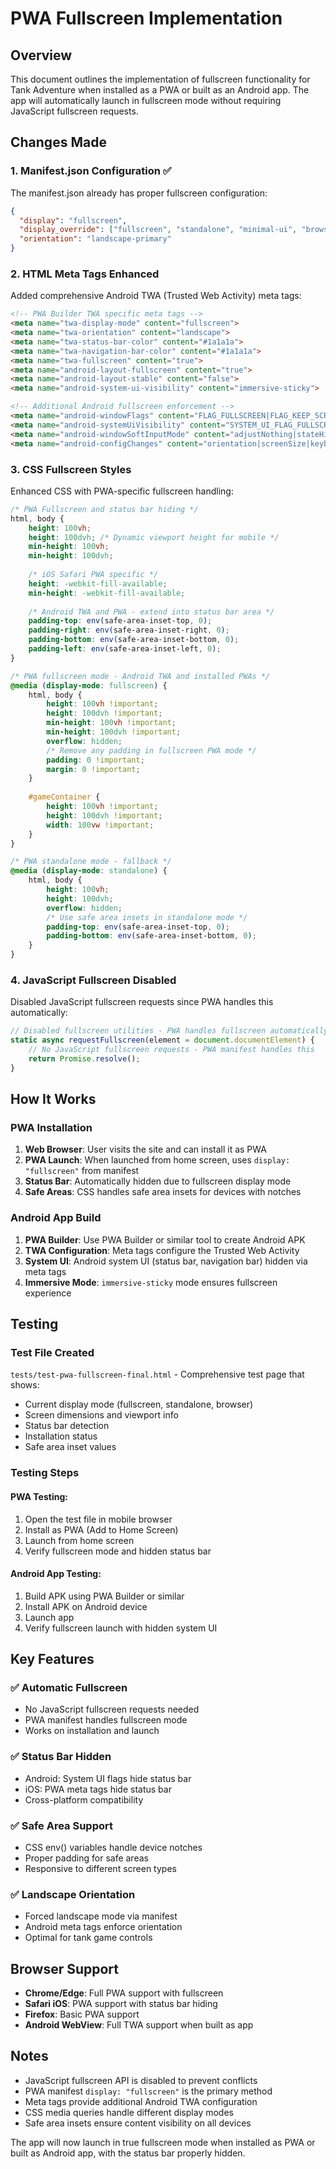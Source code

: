 # PWA Fullscreen Implementation

## Overview
This document outlines the implementation of fullscreen functionality for Tank Adventure when installed as a PWA or built as an Android app. The app will automatically launch in fullscreen mode without requiring JavaScript fullscreen requests.

## Changes Made

### 1. Manifest.json Configuration ✅
The manifest.json already has proper fullscreen configuration:
```json
{
  "display": "fullscreen",
  "display_override": ["fullscreen", "standalone", "minimal-ui", "browser", "window-controls-overlay"],
  "orientation": "landscape-primary"
}
```

### 2. HTML Meta Tags Enhanced
Added comprehensive Android TWA (Trusted Web Activity) meta tags:

```html
<!-- PWA Builder TWA specific meta tags -->
<meta name="twa-display-mode" content="fullscreen">
<meta name="twa-orientation" content="landscape">
<meta name="twa-status-bar-color" content="#1a1a1a">
<meta name="twa-navigation-bar-color" content="#1a1a1a">
<meta name="twa-fullscreen" content="true">
<meta name="android-layout-fullscreen" content="true">
<meta name="android-layout-stable" content="false">
<meta name="android-system-ui-visibility" content="immersive-sticky">

<!-- Additional Android fullscreen enforcement -->
<meta name="android-windowFlags" content="FLAG_FULLSCREEN|FLAG_KEEP_SCREEN_ON">
<meta name="android-systemUiVisibility" content="SYSTEM_UI_FLAG_FULLSCREEN|SYSTEM_UI_FLAG_HIDE_NAVIGATION|SYSTEM_UI_FLAG_IMMERSIVE_STICKY">
<meta name="android-windowSoftInputMode" content="adjustNothing|stateHidden">
<meta name="android-configChanges" content="orientation|screenSize|keyboardHidden">
```

### 3. CSS Fullscreen Styles
Enhanced CSS with PWA-specific fullscreen handling:

```css
/* PWA Fullscreen and status bar hiding */
html, body {
    height: 100vh;
    height: 100dvh; /* Dynamic viewport height for mobile */
    min-height: 100vh;
    min-height: 100dvh;
    
    /* iOS Safari PWA specific */
    height: -webkit-fill-available;
    min-height: -webkit-fill-available;
    
    /* Android TWA and PWA - extend into status bar area */
    padding-top: env(safe-area-inset-top, 0);
    padding-right: env(safe-area-inset-right, 0);
    padding-bottom: env(safe-area-inset-bottom, 0);
    padding-left: env(safe-area-inset-left, 0);
}

/* PWA fullscreen mode - Android TWA and installed PWAs */
@media (display-mode: fullscreen) {
    html, body {
        height: 100vh !important;
        height: 100dvh !important;
        min-height: 100vh !important;
        min-height: 100dvh !important;
        overflow: hidden;
        /* Remove any padding in fullscreen PWA mode */
        padding: 0 !important;
        margin: 0 !important;
    }
    
    #gameContainer {
        height: 100vh !important;
        height: 100dvh !important;
        width: 100vw !important;
    }
}

/* PWA standalone mode - fallback */
@media (display-mode: standalone) {
    html, body {
        height: 100vh;
        height: 100dvh;
        overflow: hidden;
        /* Use safe area insets in standalone mode */
        padding-top: env(safe-area-inset-top, 0);
        padding-bottom: env(safe-area-inset-bottom, 0);
    }
}
```

### 4. JavaScript Fullscreen Disabled
Disabled JavaScript fullscreen requests since PWA handles this automatically:

```javascript
// Disabled fullscreen utilities - PWA handles fullscreen automatically
static async requestFullscreen(element = document.documentElement) {
    // No JavaScript fullscreen requests - PWA manifest handles this
    return Promise.resolve();
}
```

## How It Works

### PWA Installation
1. **Web Browser**: User visits the site and can install it as PWA
2. **PWA Launch**: When launched from home screen, uses `display: "fullscreen"` from manifest
3. **Status Bar**: Automatically hidden due to fullscreen display mode
4. **Safe Areas**: CSS handles safe area insets for devices with notches

### Android App Build
1. **PWA Builder**: Use PWA Builder or similar tool to create Android APK
2. **TWA Configuration**: Meta tags configure the Trusted Web Activity
3. **System UI**: Android system UI (status bar, navigation bar) hidden via meta tags
4. **Immersive Mode**: `immersive-sticky` mode ensures fullscreen experience

## Testing

### Test File Created
`tests/test-pwa-fullscreen-final.html` - Comprehensive test page that shows:
- Current display mode (fullscreen, standalone, browser)
- Screen dimensions and viewport info
- Status bar detection
- Installation status
- Safe area inset values

### Testing Steps

#### PWA Testing:
1. Open the test file in mobile browser
2. Install as PWA (Add to Home Screen)
3. Launch from home screen
4. Verify fullscreen mode and hidden status bar

#### Android App Testing:
1. Build APK using PWA Builder or similar
2. Install APK on Android device
3. Launch app
4. Verify fullscreen launch with hidden system UI

## Key Features

### ✅ Automatic Fullscreen
- No JavaScript fullscreen requests needed
- PWA manifest handles fullscreen mode
- Works on installation and launch

### ✅ Status Bar Hidden
- Android: System UI flags hide status bar
- iOS: PWA meta tags hide status bar
- Cross-platform compatibility

### ✅ Safe Area Support
- CSS env() variables handle device notches
- Proper padding for safe areas
- Responsive to different screen types

### ✅ Landscape Orientation
- Forced landscape mode via manifest
- Android meta tags enforce orientation
- Optimal for tank game controls

## Browser Support

- **Chrome/Edge**: Full PWA support with fullscreen
- **Safari iOS**: PWA support with status bar hiding
- **Firefox**: Basic PWA support
- **Android WebView**: Full TWA support when built as app

## Notes

- JavaScript fullscreen API is disabled to prevent conflicts
- PWA manifest `display: "fullscreen"` is the primary method
- Meta tags provide additional Android TWA configuration
- CSS media queries handle different display modes
- Safe area insets ensure content visibility on all devices

The app will now launch in true fullscreen mode when installed as PWA or built as Android app, with the status bar properly hidden.